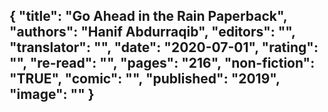 {
 "title": "Go Ahead in the Rain Paperback",
 "authors": "Hanif Abdurraqib",
 "editors": "",
 "translator": "",
 "date": "2020-07-01",
 "rating": "",
 "re-read": "",
 "pages": "216",
 "non-fiction": "TRUE",
 "comic": "",
 "published": "2019",
 "image": ""
}
---

